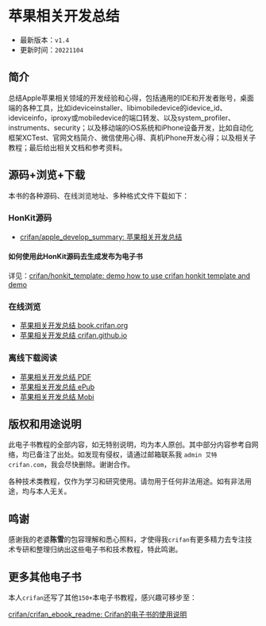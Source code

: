 # 苹果相关开发总结

* 最新版本：`v1.4`
* 更新时间：`20221104`

## 简介

总结Apple苹果相关领域的开发经验和心得，包括通用的IDE和开发者账号，桌面端的各种工具，比如ideviceinstaller、libimobiledevice的idevice_id、ideviceinfo，iproxy或mobiledevice的端口转发、以及system_profiler、instruments、security；以及移动端的iOS系统和iPhone设备开发，比如自动化框架XCTest、官网文档简介、微信使用心得、真机iPhone开发心得；以及相关子教程；最后给出相关文档和参考资料。

## 源码+浏览+下载

本书的各种源码、在线浏览地址、多种格式文件下载如下：

### HonKit源码

* [crifan/apple_develop_summary: 苹果相关开发总结](https://github.com/crifan/apple_develop_summary)

#### 如何使用此HonKit源码去生成发布为电子书

详见：[crifan/honkit_template: demo how to use crifan honkit template and demo](https://github.com/crifan/honkit_template)

### 在线浏览

* [苹果相关开发总结 book.crifan.org](https://book.crifan.org/books/apple_develop_summary/website)
* [苹果相关开发总结 crifan.github.io](https://crifan.github.io/apple_develop_summary/website)

### 离线下载阅读

* [苹果相关开发总结 PDF](https://book.crifan.org/books/apple_develop_summary/pdf/apple_develop_summary.pdf)
* [苹果相关开发总结 ePub](https://book.crifan.org/books/apple_develop_summary/epub/apple_develop_summary.epub)
* [苹果相关开发总结 Mobi](https://book.crifan.org/books/apple_develop_summary/mobi/apple_develop_summary.mobi)

## 版权和用途说明

此电子书教程的全部内容，如无特别说明，均为本人原创。其中部分内容参考自网络，均已备注了出处。如发现有侵权，请通过邮箱联系我 `admin 艾特 crifan.com`，我会尽快删除。谢谢合作。

各种技术类教程，仅作为学习和研究使用。请勿用于任何非法用途。如有非法用途，均与本人无关。

## 鸣谢

感谢我的老婆**陈雪**的包容理解和悉心照料，才使得我`crifan`有更多精力去专注技术专研和整理归纳出这些电子书和技术教程，特此鸣谢。

## 更多其他电子书

本人`crifan`还写了其他`150+`本电子书教程，感兴趣可移步至：

[crifan/crifan_ebook_readme: Crifan的电子书的使用说明](https://github.com/crifan/crifan_ebook_readme)
